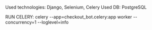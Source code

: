 Used technologies: Django, Selenium, Celery
Used DB: PostgreSQL

RUN CELERY:
    celery --app=checkout_bot.celery:app worker --concurrency=1 --loglevel=info